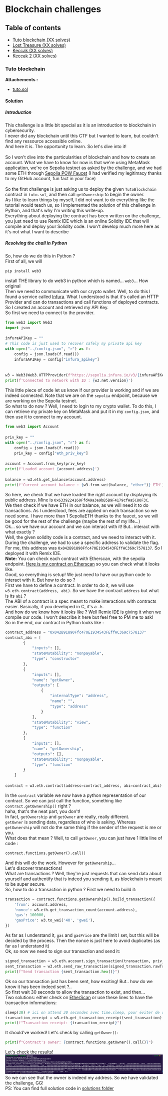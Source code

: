 # Blockchain challenges
## Table of contents
- [Tuto blockchain (XX solves)](./blockchain.md#tuto-blockchain)
- [Lost Treasure (XX solves)](./blockchain.md#lost-treasure)
- [Keccak (XX solves)](./blockchain.md#keccak)
- [Keccak 2 (XX solves)](./blockchain.md#keccak2)

### Tuto blockchain
<!--
```
```
-->
**Attachements :**
- [tuto.sol](./sol_scripts/tuto.sol)

#### Solution
##### Introduction
This challenge is a little bit special as it is an introduction to blockchain in cybersecurity.<br>
I never did any blockchain until this CTF but I wanted to learn, but couldn't find any ressource accessible online.<br>
And here it is. The opportunity to learn. So let's dive into it!<br><br>
So I won't dive into the particularities of blockchain and how to create an account. What we have to know for now is that we're using MetaMask application, we're on Sepolia testnet as asked by the challenge, and we had some ETH through [Sepolia POW Faucet](https://sepolia-faucet.pk910.de/) (I had verified my legitimacy thanks to my GitHub account, fun fact in your face)<br>
<br>
So the first challenge is just asking us to deploy the given `TutoBlockchain` contract in `tuto.sol`, and then call `getOwnership` to begin the owner.<br>
As I like to learn things by myself, I did not want to do everything like the tutorial would teach us, so I implemented the solution of this challenge in Python, and that's why I'm writing this write-up.<br>
Everything about deploying the contract has been written on the challenge, you just need to use Remix IDE which is an online Solidity IDE that will compile and deploy your Solidity code. I won't develop much more here as it's not what I want to describe
##### Resolving the chall in Python
So, how do we do this in Python ?<br>
First of all, we will
```sh
pip install web3
```
install THE library to do web3 in python which is named... `web3`... How original<br>
Then we need to communicate with our crypto wallet. Well, to do this I found a service called [Infura](https://www.infura.io/). What I understood is that it's called an HTTP Provider and can do transactions and call functions of deployed contracts. So I created an account and retrieved my API Key.<br>
So first we need to connect to the provider.
```py
from web3 import Web3
import json

infuraAPIKey = ""
# This code is just used to recover safely my private api key
with open("../config.json", "r") as f:
    config = json.loads(f.read())
    infuraAPIKey = config["infura_apikey"]
    

w3 = Web3(Web3.HTTPProvider(f"https://sepolia.infura.io/v3/{infuraAPIKey}"))
print(f'Connected to network with ID : {w3.net.version}')
```
This little piece of code let us know if our provider is working and if we are indeed connected. Note that we are on the `sepolia` endpoint, because we are working on the Sepolia testnet.<br>
So what to do now ? Well, I need to login to my crypto wallet. To do this, I can retrieve my private key on MetaMask and put it in my `config.json`, and then use it to connect to my account.<br>

```py
from web3 import Account

priv_key = ""
with open("../config.json", "r") as f:
    config = json.loads(f.read())
    priv_key = config["eth_priv_key"]

account = Account.from_key(priv_key)
print(f'Loaded account {account.address}')

balance = w3.eth.get_balance(account.address)
print(f'Current account balance : {w3.from_wei(balance, "ether")} ETH')
```
So here, we check that we have loaded the right account by displaying its public address. Mine is `0x6339224160Ffd49a3e9bB5B9F4179cfAa5C80F3C`.<br>
We then check if we have ETH in our balance, as we will need it to do transactions. As I understood, fees are applied on each transaction so we need some. I have more than 1 SepoliaETH thanks to the faucet, so we will be good for the rest of the challenge (maybe the rest of my life...)<br>
Ok... so we have our account and we can interact with it! But.. interact with what exactly ?<br>
Well, the given solidity code is a contract, and we need to interact with it.<br>
During the challenge, we had to use a specific address to validate the flag. For me, this address was `0x042B91890Ffc470E1934543FEffAC369c7578137`. So I deployed it with Remix IDE.<br>
**Note:** You can check each contract with Etherscan, with the sepolia endpoint. [Here is my contract on Etherscan](https://sepolia.etherscan.io/address/0x042B91890Ffc470E1934543FEffAC369c7578137) so you can check what it looks like.<br>
Good, so everything is setup! We just need to have our python code to interact with it. But how to do so ?<br>
First we have to define a contract. In order to do it, we will use `w3.eth.contract(address, abi)`. So we have the contract `address` but what is its `abi` ?<br>
The ABI of a contract is a spec meant to make interactions with contracts easier. Basically, if you developed in C, it's a `.h`.<br>
And how do we know how it looks like ? Well Remix IDE is giving it when we compile our code. I won't describe it here but feel free to PM me to ask!<br>
So in the end, our contract in Python looks like :
```py
contract_address = "0x042B91890Ffc470E1934543FEffAC369c7578137"
contract_abi = [
        {
            "inputs": [],
            "stateMutability": "nonpayable",
            "type": "constructor"
        },
        {
            "inputs": [],
            "name": "getOwner",
            "outputs": [
                {
                    "internalType": "address",
                    "name": "",
                    "type": "address"
                }
            ],
            "stateMutability": "view",
            "type": "function"
        },
        {
            "inputs": [],
            "name": "getOwnership",
            "outputs": [],
            "stateMutability": "nonpayable",
            "type": "function"
        }
    ]

contract = w3.eth.contract(address=contract_address, abi=contract_abi)
```
In the `contract` variable we now have a python representation of our contract. So we can just call the function, something like `contract.getOwnership()` right ?<br>
haha, that's the neat part, you don't!<br>
In fact, `getOwnership` and `getOwner` are really, really different.<br>
`getOwner` is sending data, regardless of who is asking. Whereas `getOwnership` will not do the same thing if the sender of the request is me or you.<br>
What does that mean ? Well, to call `getOwner`, you can just have 1 little line of code :
```py
contract.functions.getOwner().call()
```
And this will do the work. However for `getOwnership`...<br>
Let's discover transactions!<br>
What are transactions ? Well, they're just requests that can send data about yourself and authentify that is indeed you sending it, as blockchain is meant to be super secure.<br>
So, how to do a transaction in python ? First we need to build it:
```py
transaction = contract.functions.getOwnership().build_transaction({
    'from': account.address,
    'nonce': w3.eth.get_transaction_count(account.address),
    'gas': 100000,
    'gasPrice': w3.to_wei('40', 'gwei'),
})
```
As far as I understand it, `gas` and `gasPrice` are the limit I set, but this will be decided by the process. Then the nonce is just here to avoid duplicates (as far as I understand it)<br>
Ok, so now we need to sign our transaction and send it:
```py
signed_transaction = w3.eth.account.sign_transaction(transaction, priv_key)
sent_transaction = w3.eth.send_raw_transaction(signed_transaction.rawTransaction)
print(f"Send transaction {sent_transaction.hex()}")
```
Ok so our transaction just has been sent, how exciting! But.. how do we know it has been indeed sent ?..<br>
So first wait 30 seconds to allow the transaction to exist, and then...<br>
Two solutions: either check on [EtherScan](https://sepolia.etherscan.io/address/0x042B91890Ffc470E1934543FEffAC369c7578137) or use these lines to have the transaction informations:
```py
sleep(30) # ici on attend 30 secondes avec time.sleep, pour éviter de relancer un autre script...
transaction_receipt = w3.eth.get_transaction_receipt(sent_transaction)
print(f"Transaction receipt: {transaction_receipt}")
```
It should've worked! Let's check by calling `getOwner()`:
```py
print(f"Contract's owner: {contract.functions.getOwner().call()}")
```
Let's check the results!<br>
![Tuto solution](./assets/tuto-solution.png)<br>
So we can see that the owner is indeed my address. So we have validated the challenge, GG!<br>
PS: You can find full solution code in [solutions folder](./solutions/solve_tuto.py)
